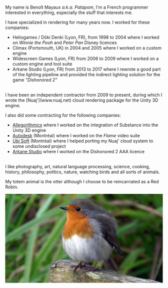 ﻿My name is Benoît Mayaux *a.k.a. Patapom*, I'm a French programmer interested in everything, especially the stuff that interests me.

I have specialized in rendering for many years now. I worked for these companies:

 * Heliogames / Dôki Denki (Lyon, FR), from 1998 to 2004 where I worked on *Winnie the Pooh* and *Peter Pan* Disney licences
 * Climax (Portsmouth, UK) in 2004 and 2005 where I worked on a custom engine
 * Widescreen Games (Lyon, FR) from 2006 to 2009 where I worked on a custom engine and tool suite
 * Arkane Studio (Lyon, FR) from 2013 to 2017 where I rewrote a good part of the lighting pipeline and provided the indirect lighting solution for the game *"Dishonored 2"*

 <br/>
I have been an independent contractor from 2009 to present, during which I wrote the [Nuaj'](www.nuaj.net) cloud rendering package for the Unity 3D engine.

I also did some contracting for the following companies:

 * [Allegorithmics](https://www.allegorithmic.com/) where I worked on the integration of Substance into the Unity 3D engine
 * [Autodesk](https://www.autodesk.com/) (Montréal) where I worked on the *Flame* video suite
 * [Ubi Soft](https://www.ubisoft.com) (Montréal) where I helped porting my Nuaj' cloud system to some undisclosed project
 * [Arkane Studio](https://www.arkane-studios.com/uk/index.php) where I worked on the Dishonored 2 AAA licence

<br/>
I like photography, art, natural language processing, science, cooking, history, philosophy, politics, nature, watching birds and all sorts of animals.

My totem animal is the otter although I choose to be reincarnated as a Red Robin.

![Red Robin](images/Bio/RedRobin.png "PIOU!")
